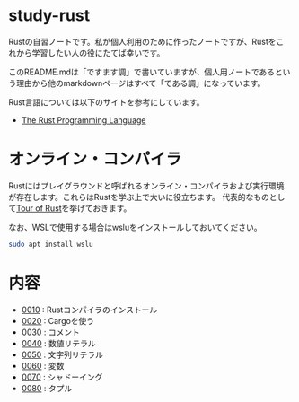 # study-rust
Rustの自習ノートです。私が個人利用のために作ったノートですが、Rustをこれから学習したい人の役にたてば幸いです。

このREADME.mdは「ですます調」で書いていますが、個人用ノートであるという理由から他のmarkdownページはすべて「である調」になっています。

Rust言語については以下のサイトを参考にしています。
- [The Rust Programming Language](https://doc.rust-lang.org/book/title-page.html)

# オンライン・コンパイラ
Rustにはプレイグラウンドと呼ばれるオンライン・コンパイラおよび実行環境が存在します。これらはRustを学ぶ上で大いに役立ちます。
代表的なものとして[Tour of Rust](https://tourofrust.com/)を挙げておきます。

なお、WSLで使用する場合はwsluをインストールしておいてください。
```sh
sudo apt install wslu
```
# 内容

- [0010](0010_install/README.md) : Rustコンパイラのインストール
- [0020](0020_cargo/README.md) : Cargoを使う
- [0030](0030_comment/README.md) : コメント
- [0040](0040_number_literal/README.md ) : 数値リテラル
- [0050](0050_string_literal/README.md) : 文字列リテラル
- [0060](g0060_variable/README.md ) : 変数
- [0070](g0070_shadowing/README.md) : シャドーイング
- [0080](p0080_tuple/README.md) : タプル
